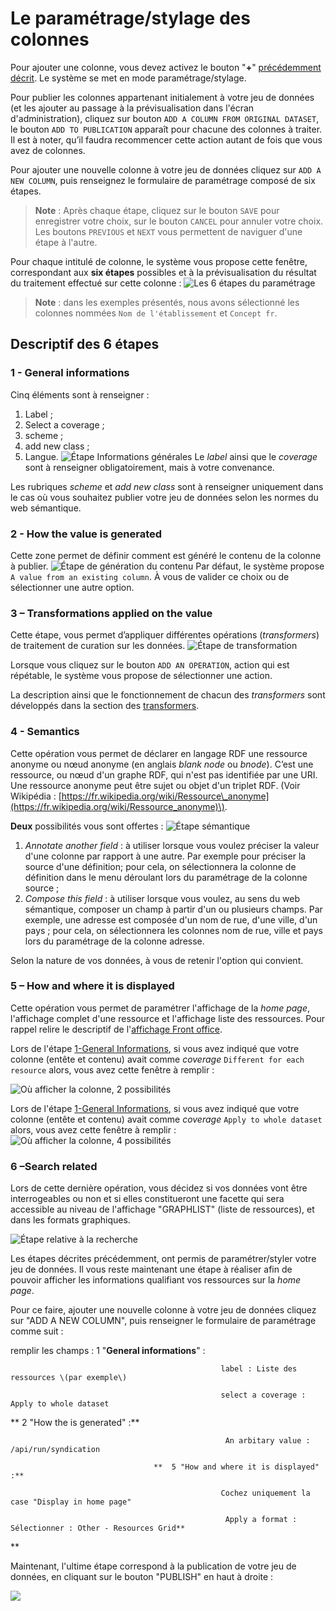 # Le paramétrage/stylage des colonnes

Pour ajouter une colonne, vous devez activez le bouton "**+**" [précédemment décrit](/ProcessusPublication/CreationURI/README.md). Le système se met en mode paramétrage/stylage.

Pour publier les colonnes appartenant initialement à votre jeu de données (et les ajouter au passage à la prévisualisation dans l'écran d'administration), cliquez sur bouton `ADD A COLUMN FROM ORIGINAL DATASET`,  le bouton `ADD TO PUBLICATION` apparaît pour chacune des colonnes à traiter. Il est à noter, qu’il faudra recommencer cette action autant de fois que vous avez de colonnes.

Pour ajouter une nouvelle colonne à votre jeu de données cliquez sur `ADD A NEW COLUMN`, puis renseignez le formulaire de paramétrage composé de six étapes.

> **Note** : Après chaque étape, cliquez sur le bouton `SAVE` pour enregistrer votre choix, sur le bouton `CANCEL` pour annuler votre choix. Les boutons `PREVIOUS` et `NEXT` vous permettent de naviguer d'une étape à l'autre.

Pour chaque intitulé de colonne, le système vous propose cette fenêtre, correspondant aux **six étapes** possibles et à la prévisualisation du résultat du traitement effectué sur cette colonne :
![Les 6 étapes du paramétrage](/assets/parametrage2.png)
> **Note** : dans les exemples présentés, nous avons sélectionné les colonnes nommées `Nom de l'établissement` et `Concept fr`.

## Descriptif des 6 étapes

### 1 - General informations

Cinq éléments sont à renseigner :
1. Label ;
2. Select a coverage ;
3. scheme ;
4. add new class ;
5. Langue.
![Étape Informations générales](/assets/parametrage3.png)
Le _label_ ainsi que le _coverage_ sont à renseigner obligatoirement, mais à votre convenance.

Les rubriques _scheme_ et _add new class_ sont à renseigner uniquement dans le cas où vous souhaitez publier votre jeu de données selon les normes du web sémantique.

### 2 - How the value is generated

Cette zone permet de définir comment est généré le contenu de la colonne à publier.
![Étape de génération du contenu](/assets/parametrage4.png)
Par défaut, le système propose `A value from an existing column`. À vous de valider ce choix ou de sélectionner une autre option.

### **3 – Transformations applied on the value**

Cette étape, vous permet d’appliquer différentes opérations \(_transformers_\) de traitement de curation sur les données.
![Étape de transformation](/assets/parametre5.png)

Lorsque vous cliquez sur le bouton `ADD AN OPERATION`, action qui est répétable, le système vous propose de sélectionner une action.

La description ainsi que le fonctionnement de chacun des _transformers_ sont développés dans la section des [transformers](/Administration/Modèle/Transformers/README.md).

### **4 - Semantics**

Cette opération vous permet de déclarer en  langage RDF une ressource anonyme ou nœud anonyme \(en anglais _blank node_ ou _bnode_\). C’est une ressource, ou nœud d'un graphe RDF, qui n'est pas identifiée par une URI. Une ressource anonyme peut être sujet ou objet d'un triplet RDF. \(Voir Wikipédia : [https://fr.wikipedia.org/wiki/Ressource\_anonyme](https://fr.wikipedia.org/wiki/Ressource_anonyme)\).

**Deux** possibilités vous sont offertes :
![Étape sémantique](/assets/parametre6.png)
1. _Annotate another field_ : à utiliser lorsque vous voulez préciser la valeur d'une colonne par rapport à une autre. Par exemple pour préciser la source d'une définition; pour cela, on sélectionnera la colonne de définition dans le menu déroulant lors du paramétrage de la colonne source ;
2. _Compose this field_ : à utiliser lorsque vous voulez, au sens du web sémantique, composer un champ à partir d'un ou plusieurs champs. Par exemple, une adresse est composée d'un nom de rue, d'une ville, d'un pays ; pour cela, on sélectionnera les colonnes nom de rue, ville et pays lors du paramétrage de la colonne adresse.

Selon la nature de vos données, à vous de retenir l'option qui convient.

### 5 – How and where it is displayed

Cette opération vous permet de paramétrer l'affichage de la _home page_, l'affichage complet d'une ressource et l'affichage liste des ressources. Pour rappel relire le descriptif de l'[affichage Front office](/AffichagesFrontOffice/README.md).

Lors de l'étape [1-General Informations](#1--general-informations), si vous avez indiqué que votre colonne \(entête et contenu\) avait comme _coverage_ `Different for each resource` alors, vous avez cette fenêtre à remplir :

![Où afficher la colonne, 2 possibilités](/assets/affichageressource.png)

Lors de l'étape [1-General Informations](#1--general-informations), si vous avez indiqué que votre colonne \(entête et contenu\) avait comme _coverage_ `Apply to whole dataset` alors, vous avez cette fenêtre à remplir :
![Où afficher la colonne, 4 possibilités](/assets/affichagehomepage.png)

### **6 –Search related**

Lors de cette dernière opération, vous décidez si vos données vont être interrogeables ou non et si elles constitueront une facette qui sera accessible au niveau de l'affichage "GRAPHLIST" (liste de ressources), et dans les formats graphiques.

![Étape relative à la recherche](/assets/searchrelated.png)

Les étapes décrites précédemment, ont permis de paramétrer/styler votre jeu de données. Il vous reste maintenant une étape à réaliser afin de pouvoir afficher les informations qualifiant vos ressources sur la _home page_.

Pour ce faire, ajouter une nouvelle colonne à votre jeu de données cliquez sur "ADD A NEW COLUMN", puis renseigner le formulaire de paramétrage comme suit :

remplir les champs : 1 "**General informations**" :

```
                                               label : Liste des ressources \(par exemple\)

                                               select a coverage : Apply to whole dataset
```

**                                     2  "How the is generated" :**

```
                                                An arbitary value :  /api/run/syndication 

                                **  5 "How and where it is displayed" :**

                                               Cochez uniquement la case "Display in home page"

                                                Apply a format : Sélectionner : Other - Resources Grid**
```

\*\*

Maintenant, l'ultime étape correspond à la publication de votre jeu de données, en cliquant sur le bouton "PUBLISH" en haut à droite :

![](/assets/publicationjeudedonnées.png)

